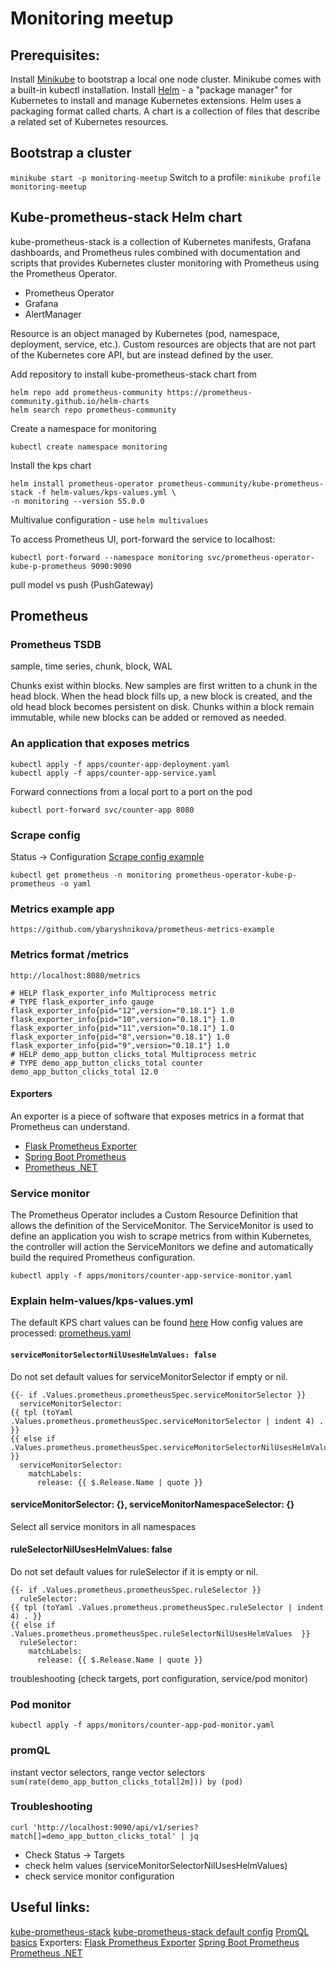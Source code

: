 # Monitoring meetup

## Prerequisites:
Install [Minikube](https://minikube.sigs.k8s.io/docs/start/) to bootstrap a local one node cluster.
Minikube comes with a built-in kubectl installation.
Install [Helm](https://helm.sh/docs/intro/install/) - a "package manager" for Kubernetes to install and manage Kubernetes extensions.
Helm uses a packaging format called charts. 
A chart is a collection of files that describe a related set of Kubernetes resources.
## Bootstrap a cluster
`minikube start -p monitoring-meetup`
Switch to a profile:
`minikube profile monitoring-meetup`

## Kube-prometheus-stack Helm chart
kube-prometheus-stack is a collection of Kubernetes manifests, 
Grafana dashboards, and Prometheus rules combined with documentation and scripts that provides
Kubernetes cluster monitoring with Prometheus using the Prometheus Operator.
- Prometheus Operator
- Grafana
- AlertManager

Resource is an object managed by Kubernetes (pod, namespace, deployment, service, etc.).
Custom resources are objects that are not part of the Kubernetes core API, but are instead defined by the user.

Add repository to install kube-prometheus-stack chart from
```commandline
helm repo add prometheus-community https://prometheus-community.github.io/helm-charts
helm search repo prometheus-community
```

Create a namespace for monitoring
```commandline
kubectl create namespace monitoring
```
Install the kps chart
```commandline
helm install prometheus-operator prometheus-community/kube-prometheus-stack -f helm-values/kps-values.yml \
-n monitoring --version 55.0.0
```
Multivalue configuration - use `helm multivalues`

To access Prometheus UI, port-forward the service to localhost:
```commandline
kubectl port-forward --namespace monitoring svc/prometheus-operator-kube-p-prometheus 9090:9090
```

pull model vs push (PushGateway)

## Prometheus 
### Prometheus TSDB
sample, time series, chunk, block, WAL

Chunks exist within blocks.
New samples are first written to a chunk in the head block.
When the head block fills up, a new block is created, and the old head block becomes persistent on disk.
Chunks within a block remain immutable, while new blocks can be added or removed as needed.

### An application that exposes metrics
```commandline
kubectl apply -f apps/counter-app-deployment.yaml
kubectl apply -f apps/counter-app-service.yaml
```
Forward connections from a local port to a port on the pod
```commandline
kubectl port-forward svc/counter-app 8080
```

### Scrape config
Status -> Configuration
[Scrape config example](https://fabianlee.org/2022/07/08/prometheus-monitoring-services-using-additional-scrape-config-for-prometheus-operator/)
```commandline
kubectl get prometheus -n monitoring prometheus-operator-kube-p-prometheus -o yaml
```

### Metrics example app
```commandline
https://github.com/ybaryshnikova/prometheus-metrics-example
```

### Metrics format /metrics
```commandline
http://localhost:8080/metrics
```
```text
# HELP flask_exporter_info Multiprocess metric
# TYPE flask_exporter_info gauge
flask_exporter_info{pid="12",version="0.18.1"} 1.0
flask_exporter_info{pid="10",version="0.18.1"} 1.0
flask_exporter_info{pid="11",version="0.18.1"} 1.0
flask_exporter_info{pid="8",version="0.18.1"} 1.0
flask_exporter_info{pid="9",version="0.18.1"} 1.0
# HELP demo_app_button_clicks_total Multiprocess metric
# TYPE demo_app_button_clicks_total counter
demo_app_button_clicks_total 12.0
```

#### Exporters
An exporter is a piece of software that exposes metrics in a format that Prometheus can understand.
- [Flask Prometheus Exporter](https://pypi.org/project/prometheus-flask-exporter/)
- [Spring Boot Prometheus](https://medium.com/simform-engineering/revolutionize-monitoring-empowering-spring-boot-applications-with-prometheus-and-grafana-e99c5c7248cf)
- [Prometheus .NET](https://github.com/prometheus-net/prometheus-net)

### Service monitor
The Prometheus Operator includes a Custom Resource Definition that allows the definition of the ServiceMonitor. 
The ServiceMonitor is used to define an application you wish to scrape metrics from within Kubernetes, 
the controller will action the ServiceMonitors we define and automatically build the required Prometheus configuration.

`kubectl apply -f apps/monitors/counter-app-service-monitor.yaml`

### Explain helm-values/kps-values.yml
The default KPS chart values can be found [here](https://github.com/prometheus-community/helm-charts/blob/main/charts/kube-prometheus-stack/values.yaml)
How config values are processed:
[prometheus.yaml](https://github.com/prometheus-community/helm-charts/blob/main/charts/kube-prometheus-stack/templates/prometheus/prometheus.yaml)

#### `serviceMonitorSelectorNilUsesHelmValues: false`
Do not set default values for serviceMonitorSelector if empty or nil.
```
{{- if .Values.prometheus.prometheusSpec.serviceMonitorSelector }}
  serviceMonitorSelector:
{{ tpl (toYaml .Values.prometheus.prometheusSpec.serviceMonitorSelector | indent 4) . }}
{{ else if .Values.prometheus.prometheusSpec.serviceMonitorSelectorNilUsesHelmValues  }}
  serviceMonitorSelector:
    matchLabels:
      release: {{ $.Release.Name | quote }}
```
#### serviceMonitorSelector: {}, serviceMonitorNamespaceSelector: {}
Select all service monitors in all namespaces

#### ruleSelectorNilUsesHelmValues: false
Do not set default values for ruleSelector if it is empty or nil.
```
{{- if .Values.prometheus.prometheusSpec.ruleSelector }}
  ruleSelector:
{{ tpl (toYaml .Values.prometheus.prometheusSpec.ruleSelector | indent 4) . }}
{{ else if .Values.prometheus.prometheusSpec.ruleSelectorNilUsesHelmValues  }}
  ruleSelector:
    matchLabels:
      release: {{ $.Release.Name | quote }}
```

troubleshooting (check targets, port configuration, service/pod monitor)
### Pod monitor
`kubectl apply -f apps/monitors/counter-app-pod-monitor.yaml`


### promQL
instant vector selectors, range vector selectors
`sum(rate(demo_app_button_clicks_total[2m])) by (pod)`

### Troubleshooting
`curl 'http://localhost:9090/api/v1/series?match[]=demo_app_button_clicks_total' | jq`
- Check Status -> Targets
- check helm values (serviceMonitorSelectorNilUsesHelmValues)
- check service monitor configuration

## Useful links:
[kube-prometheus-stack](https://github.com/prometheus-community/helm-charts/tree/main/charts/kube-prometheus-stack)
[kube-prometheus-stack default config](https://github.com/prometheus-community/helm-charts/blob/main/charts/kube-prometheus-stack/values.yaml)
[PromQL basics](https://prometheus.io/docs/prometheus/latest/querying/basics/)
Exporters:
[Flask Prometheus Exporter](https://pypi.org/project/prometheus-flask-exporter/)
[Spring Boot Prometheus](https://medium.com/simform-engineering/revolutionize-monitoring-empowering-spring-boot-applications-with-prometheus-and-grafana-e99c5c7248cf)
[Prometheus .NET](https://github.com/prometheus-net/prometheus-net)
